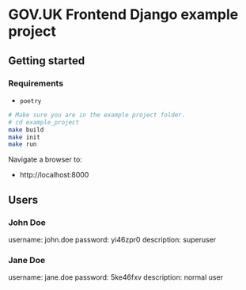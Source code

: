 # GOV.UK Frontend Django example project

## Getting started

### Requirements

- `poetry`

```bash
# Make sure you are in the example project folder.
# cd example_project
make build
make init
make run
```

Navigate a browser to:

- http://localhost:8000

## Users

### John Doe

username: john.doe
password: yi46zpr0
description: superuser

### Jane Doe

username: jane.doe
password: 5ke46fxv
description: normal user
